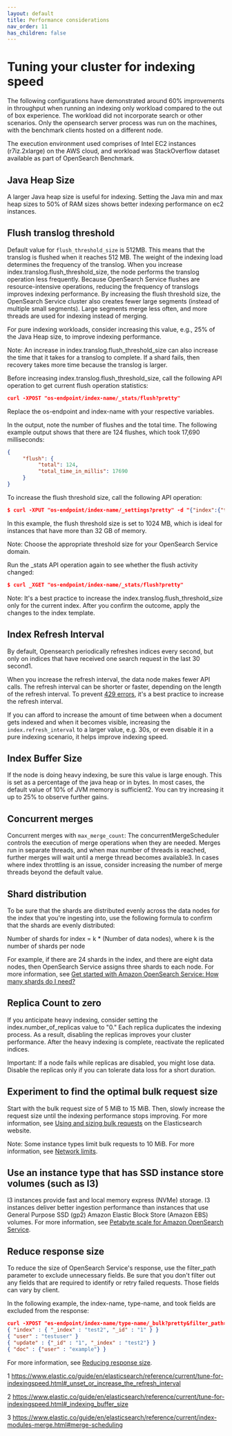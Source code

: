```yaml
---
layout: default
title: Performance considerations
nav_order: 11
has_children: false
---
```


# Tuning your cluster for indexing speed

The following configurations have demonstrated around 60% improvements in throughput when
running an indexing only workload compared to the out of box experience. The workload did not
incorporate search or other scenarios. Only the opensearch server process was run on the machines,
with the benchmark clients hosted on a different node.

The execution environment used comprises of Intel EC2 instances (r7iz.2xlarge) on the AWS cloud, and
workload was StackOverflow dataset available as part of OpenSearch Benchmark.

## Java Heap Size

A larger Java heap size is useful for indexing. Setting the Java min and max heap sizes to 50% of RAM
sizes shows better indexing performance on ec2 instances.

## Flush translog threshold

Default value for `flush_threshold_size` is 512MB. This means that the translog is flushed when it reaches 512 MB. The weight of the indexing load determines the frequency of the translog. When you increase index.translog.flush_threshold_size, the node performs the translog operation less frequently. Because OpenSearch Service flushes are resource-intensive operations, reducing the frequency of translogs improves indexing performance. By increasing the flush threshold size, the OpenSearch Service cluster also creates fewer large segments (instead of multiple small segments). Large segments merge less often, and more threads are used for indexing instead of merging.

For pure indexing workloads, consider increasing this value, e.g., 25% of the Java Heap size, to improve indexing performance.

Note: An increase in index.translog.flush_threshold_size can also increase the time that it takes for a translog to complete. If a shard fails, then recovery takes more time because the translog is larger.

Before increasing index.translog.flush_threshold_size, call the following API operation to get current flush operation statistics:

```json
curl -XPOST "os-endpoint/index-name/_stats/flush?pretty"
```

Replace the os-endpoint and index-name with your respective variables.

In the output, note the number of flushes and the total time. The following example output shows that there are 124 flushes, which took 17,690 milliseconds:
```json
{
     "flush": {
          "total": 124,
          "total_time_in_millis": 17690
     }
}
```

To increase the flush threshold size, call the following API operation:
```json
$ curl -XPUT "os-endpoint/index-name/_settings?pretty" -d "{"index":{"translog.flush_threshold_size" : "1024MB"}}"
```

In this example, the flush threshold size is set to 1024 MB, which is ideal for instances that have more than 32 GB of memory.

Note: Choose the appropriate threshold size for your OpenSearch Service domain.

Run the _stats API operation again to see whether the flush activity changed:
```json
$ curl _XGET "os-endpoint/index-name/_stats/flush?pretty"
```

Note: It's a best practice to increase the index.translog.flush_threshold_size only for the current index. After you confirm the outcome, apply the changes to the index template.

## Index Refresh Interval

By default, Opensearch periodically refreshes indices every second, but only on indices that have
received one search request in the last 30 second1.

When you increase the refresh interval, the data node makes fewer API calls. The refresh interval can be shorter or faster, depending on the length of the refresh interval. To prevent [429 errors](https://repost.aws/knowledge-center/opensearch-resolve-429-error), it's a best practice to increase the refresh interval.

If you can afford to increase the amount of time between when a document gets indexed and when it
becomes visible, increasing the `index.refresh_interval` to a larger value, e.g. 30s, or even disable it in a
pure indexing scenario, it helps improve indexing speed.

## Index Buffer Size

If the node is doing heavy indexing, be sure this value is large enough. This is set as a percentage of the
java heap or in bytes. In most cases, the default value of 10% of JVM memory is sufficient2. You can try
increasing it up to 25% to observe further gains.

## Concurrent merges

Concurrent merges with `max_merge_count`: The concurrentMergeScheduler controls the execution of
merge operations when they are needed. Merges run in separate threads, and when max number of
threads is reached, further merges will wait until a merge thread becomes available3.
In cases where index throttling is an issue, consider increasing the number of merge threads beyond the
default value.

## Shard distribution

To be sure that the shards are distributed evenly across the data nodes for the index that you're ingesting into, use the following formula to confirm that the shards are evenly distributed:

Number of shards for index = k * (Number of data nodes), where k is the number of shards per node

For example, if there are 24 shards in the index, and there are eight data nodes, then OpenSearch Service assigns three shards to each node. For more information, see [Get started with Amazon OpenSearch Service: How many shards do I need?](https://aws.amazon.com/blogs/database/get-started-with-amazon-elasticsearch-service-how-many-shards-do-i-need/)

## Replica Count to zero

If you anticipate heavy indexing, consider setting the index.number_of_replicas value to "0." Each replica duplicates the indexing process. As a result, disabling the replicas improves your cluster performance. After the heavy indexing is complete, reactivate the replicated indices.

Important: If a node fails while replicas are disabled, you might lose data. Disable the replicas only if you can tolerate data loss for a short duration.

## Experiment to find the optimal bulk request size

Start with the bulk request size of 5 MiB to 15 MiB. Then, slowly increase the request size until the indexing performance stops improving. For more information, see [Using and sizing bulk requests](https://www.elastic.co/guide/en/elasticsearch/guide/2.x/indexing-performance.html#_using_and_sizing_bulk_requests) on the Elasticsearch website.

Note: Some instance types limit bulk requests to 10 MiB. For more information, see [Network limits](https://docs.aws.amazon.com/opensearch-service/latest/developerguide/limits.html#network-limits).

## Use an instance type that has SSD instance store volumes (such as I3)

I3 instances provide fast and local memory express (NVMe) storage. I3 instances deliver better ingestion performance than instances that use General Purpose SSD (gp2) Amazon Elastic Block Store (Amazon EBS) volumes. For more information, see [Petabyte scale for Amazon OpenSearch Service](https://docs.aws.amazon.com/opensearch-service/latest/developerguide/petabyte-scale.html).

## Reduce response size

To reduce the size of OpenSearch Service's response, use the filter_path parameter to exclude unnecessary fields. Be sure that you don't filter out any fields that are required to identify or retry failed requests. Those fields can vary by client.

In the following example, the index-name, type-name, and took fields are excluded from the response:

```json
curl -XPOST "es-endpoint/index-name/type-name/_bulk?pretty&filter_path=-took,-items.index._index,-items.index._type" -H 'Content-Type: application/json' -d'
{ "index" : { "_index" : "test2", "_id" : "1" } }
{ "user" : "testuser" }
{ "update" : {"_id" : "1", "_index" : "test2"} }
{ "doc" : {"user" : "example"} }
```

For more information, see [Reducing response size](https://docs.aws.amazon.com/opensearch-service/latest/developerguide/indexing.html#indexing-size).

1 https://www.elastic.co/guide/en/elasticsearch/reference/current/tune-for-indexingspeed.html#_unset_or_increase_the_refresh_interval

2 https://www.elastic.co/guide/en/elasticsearch/reference/current/tune-for-indexingspeed.html#_indexing_buffer_size

3 https://www.elastic.co/guide/en/elasticsearch/reference/current/index-modules-merge.html#merge-scheduling
